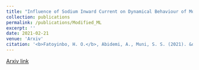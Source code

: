 ```yaml
---
title: "Influence of Sodium Inward Current on Dynamical Behaviour of Modified Morris-Lecar Model"
collection: publications
permalink: /publications/Modified_ML
excerpt: ''
date: 2021-02-21
venue: 'Arxiv'
citation: '<b>Fatoyinbo, H. O.</b>, Abidemi, A., Muni, S. S. (2021). &quot;Influence of Sodium Inward Current on Dynamical Behaviour of Modified Morris-Lecar Model.&quot; <i>Arxiv</i>.'
---
```


[Arxiv link](https://arxiv.org/pdf/2009.06979.pdf)


